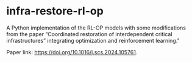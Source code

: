 # infra-restore-rl-op

A Python implementation of the RL-OP models with some modifications from the paper “Coordinated restoration of interdependent critical infrastructures” integrating optimization and reinforcement learning."

Paper link: https://doi.org/10.1016/j.scs.2024.105761.
